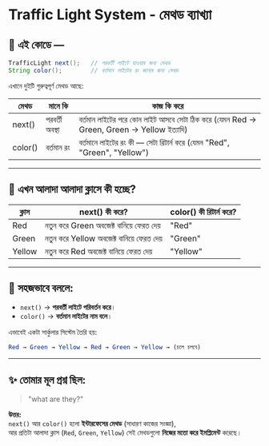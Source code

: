 # Traffic Light System - মেথড ব্যাখ্যা

## 🧩 এই কোডে —

```java
TrafficLight next();   // পরবর্তী লাইটে যাওয়ার জন্য মেথড
String color();        // বর্তমান লাইটের রং জানার জন্য মেথড
```

এখানে দুইটি গুরুত্বপূর্ণ মেথড আছে:

| মেথড  | মানে কি        | কাজ কি করে                                                    |
|-------|----------------|---------------------------------------------------------------|
| next() | পরবর্তী অবস্থা | বর্তমান লাইটের পরে কোন লাইট আসবে সেটা ঠিক করে (যেমন Red → Green, Green → Yellow ইত্যাদি) |
| color() | বর্তমান রং    | বর্তমানে লাইটের রং কী — সেটা রিটার্ন করে (যেমন "Red", "Green", "Yellow") |

---

## 🛑 এখন আলাদা আলাদা ক্লাসে কী হচ্ছে?

| ক্লাস    | next() কী করে?                   | color() কী রিটার্ন করে? |
|----------|----------------------------------|--------------------------|
| Red      | নতুন করে Green অবজেক্ট বানিয়ে ফেরত দেয় | "Red"                    |
| Green    | নতুন করে Yellow অবজেক্ট বানিয়ে ফেরত দেয় | "Green"                  |
| Yellow   | নতুন করে Red অবজেক্ট বানিয়ে ফেরত দেয় | "Yellow"                 |

---

## 🎯 সহজভাবে বললে:

- `next()` → **পরবর্তী লাইটে পরিবর্তন করে**।
- `color()` → **বর্তমান লাইটের নাম বলে**।

এভাবেই একটা সার্কুলার সিস্টেম তৈরি হয়:

```mathematica
Red → Green → Yellow → Red → Green → Yellow → (চলে চলবে)
```

---

## ✨ তোমার মূল প্রশ্ন ছিল:

> "what are they?"

**উত্তর:**  
`next()` আর `color()` হলো **ইন্টারফেসের মেথড** (সাধারণ কাজের সংজ্ঞা),  
আর প্রতিটা আলাদা ক্লাস (`Red`, `Green`, `Yellow`) সেই মেথডগুলো **নিজের মতো করে ইমপ্লিমেন্ট** করেছে।
